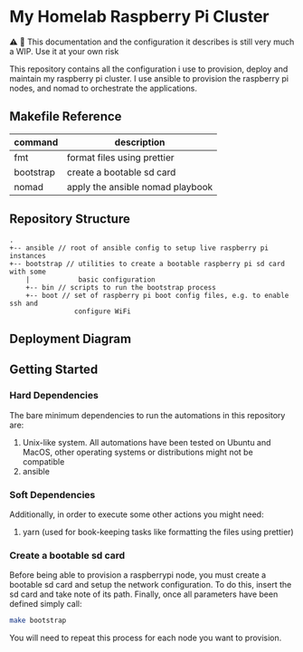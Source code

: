 # My Homelab Raspberry Pi Cluster

:warning: :construction: This documentation and the configuration it describes
is still very much a WIP. Use it at your own risk

This repository contains all the configuration i use to provision, deploy and
maintain my raspberry pi cluster. I use ansible to provision the raspberry pi
nodes, and nomad to orchestrate the applications.

## Makefile Reference

| command   | description                      |
| --------- | -------------------------------- |
| fmt       | format files using prettier      |
| bootstrap | create a bootable sd card        |
| nomad     | apply the ansible nomad playbook |

## Repository Structure

```
.
+-- ansible // root of ansible config to setup live raspberry pi instances
+-- bootstrap // utilities to create a bootable raspberry pi sd card with some
    |            basic configuration
    +-- bin // scripts to run the bootstrap process
    +-- boot // set of raspberry pi boot config files, e.g. to enable ssh and
                configure WiFi
```

## Deployment Diagram

## Getting Started

### Hard Dependencies

The bare minimum dependencies to run the automations in this repository are:

1. Unix-like system. All automations have been tested on Ubuntu and MacOS, other
   operating systems or distributions might not be compatible
2. ansible

### Soft Dependencies

Additionally, in order to execute some other actions you might need:

1. yarn (used for book-keeping tasks like formatting the files using prettier)

### Create a bootable sd card

Before being able to provision a raspberrypi node, you must create a bootable sd
card and setup the network configuration. To do this, insert the sd card and
take note of its path. Finally, once all parameters have been defined simply
call:

```bash
make bootstrap
```

You will need to repeat this process for each node you want to provision.
